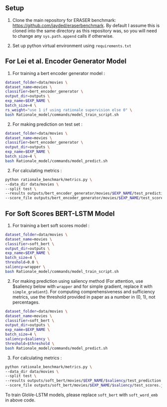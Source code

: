 Setup
----------

1. Clone the main repository for ERASER benchmark: <https://github.com/jayded/eraserbenchmark>. By default I assume this is cloned into the same directory as this repository was, so you will need to change any `sys.path.append` calls if otherwise.

2. Set up python virtual environment using `requirements.txt`

For Lei et al. Encoder Generator Model
---------------------------------------

1. For training a bert encoder generator model :
```bash
dataset_folder=data/movies \
dataset_name=movies \
classifier=bert_encoder_generator \
output_dir=outputs \
exp_name=$EXP_NAME \
batch_size=4 \
rs_weight="use 1 if using rationale supervision else 0" \
bash Rationale_model/commands/model_train_script.sh
```

2. For making prediction on test set :
```bash
dataset_folder=data/movies \
dataset_name=movies \
classifier=bert_encoder_generator \
output_dir=outputs \
exp_name=$EXP_NAME \
batch_size=4 \
bash Rationale_model/commands/model_predict.sh
```

2. For calculating metrics : 
```bash
python rationale_benchmark/metrics.py \
--data_dir data/movies \
--split test \
--results outputs/bert_encoder_generator/movies/$EXP_NAME/test_prediction.jsonl
--score_file outputs/bert_encoder_generator/movies/$EXP_NAME/test_scores.json
```

For Soft Scores BERT-LSTM Model
---------------------

1. For training a bert soft scores model :
```bash
dataset_folder=data/movies \
dataset_name=movies \
classifier=soft_bert \
output_dir=outputs \
exp_name=$EXP_NAME \
batch_size=4 \
threshold=0.0 \
saliency=wrapper \
bash Rationale_model/commands/model_train_script.sh
```
2. For making prediction using saliency method (For attention, use $saliency below with `wrapper` and for simple gradient, replace it with `simple_gradient`). For computing comprehensiveness and sufficiency metrics, use the threshold provided in paper as a number in (0, 1), not percentages.

```bash
dataset_folder=data/movies \
dataset_name=movies \
classifier=soft_bert \
output_dir=outputs \
exp_name=$EXP_NAME \
batch_size=4 \
saliency=$saliency \
threshold=$threshold \
bash Rationale_model/commands/model_predict.sh
```

3. For calculating metrics : 

```bash
python rationale_benchmark/metrics.py \
--data_dir data/movies \
--split test \
--results outputs/soft_bert/movies/$EXP_NAME/$saliency/test_prediction.jsonl
--score_file outputs/soft_bert/movies/$EXP_NAME/$saliency/test_scores.json
```
To train GloVe-LSTM models, please replace `soft_bert` with `soft_word_emb` in above code.
